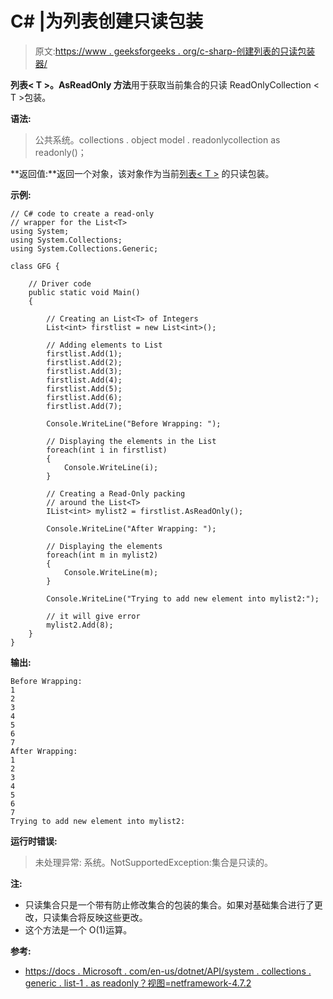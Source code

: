 # C# |为列表创建只读包装

> 原文:[https://www . geeksforgeeks . org/c-sharp-创建列表的只读包装器/](https://www.geeksforgeeks.org/c-sharp-creating-a-read-only-wrapper-for-the-list/)

**列表< T >。AsReadOnly 方法**用于获取当前集合的只读 ReadOnlyCollection < T >包装。

**语法:**

> 公共系统。collections . object model . readonlycollection as readonly()；

**返回值:**返回一个对象，该对象作为当前[列表< T >](https://www.geeksforgeeks.org/c-list-class/) 的只读包装。

**示例:**

```
// C# code to create a read-only
// wrapper for the List<T>
using System;
using System.Collections;
using System.Collections.Generic;

class GFG {

    // Driver code
    public static void Main()
    {

        // Creating an List<T> of Integers
        List<int> firstlist = new List<int>();

        // Adding elements to List
        firstlist.Add(1);
        firstlist.Add(2);
        firstlist.Add(3);
        firstlist.Add(4);
        firstlist.Add(5);
        firstlist.Add(6);
        firstlist.Add(7);

        Console.WriteLine("Before Wrapping: ");

        // Displaying the elements in the List
        foreach(int i in firstlist)
        {
            Console.WriteLine(i);
        }

        // Creating a Read-Only packing
        // around the List<T>
        IList<int> mylist2 = firstlist.AsReadOnly();

        Console.WriteLine("After Wrapping: ");

        // Displaying the elements
        foreach(int m in mylist2)
        {
            Console.WriteLine(m);
        }

        Console.WriteLine("Trying to add new element into mylist2:");

        // it will give error
        mylist2.Add(8);
    }
}
```

**输出:**

```
Before Wrapping: 
1
2
3
4
5
6
7
After Wrapping: 
1
2
3
4
5
6
7
Trying to add new element into mylist2:

```

**运行时错误:**

> 未处理异常:
> 系统。NotSupportedException:集合是只读的。

**注:**

*   只读集合只是一个带有防止修改集合的包装的集合。如果对基础集合进行了更改，只读集合将反映这些更改。
*   这个方法是一个 O(1)运算。

**参考:**

*   [https://docs . Microsoft . com/en-us/dotnet/API/system . collections . generic . list-1 . as readonly？视图=netframework-4.7.2](https://docs.microsoft.com/en-us/dotnet/api/system.collections.generic.list-1.asreadonly?view=netframework-4.7.2)